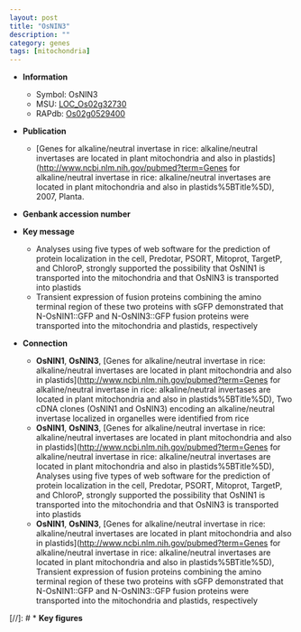 ```yaml
---
layout: post
title: "OsNIN3"
description: ""
category: genes
tags: [mitochondria]
---
```


* **Information**  
    + Symbol: OsNIN3  
    + MSU: [LOC_Os02g32730](http://rice.uga.edu/cgi-bin/ORF_infopage.cgi?orf=LOC_Os02g32730)  
    + RAPdb: [Os02g0529400](http://rapdb.dna.affrc.go.jp/viewer/gbrowse_details/irgsp1?name=Os02g0529400)  

* **Publication**  
    + [Genes for alkaline/neutral invertase in rice: alkaline/neutral invertases are located in plant mitochondria and also in plastids](http://www.ncbi.nlm.nih.gov/pubmed?term=Genes for alkaline/neutral invertase in rice: alkaline/neutral invertases are located in plant mitochondria and also in plastids%5BTitle%5D), 2007, Planta.

* **Genbank accession number**  

* **Key message**  
    + Analyses using five types of web software for the prediction of protein localization in the cell, Predotar, PSORT, Mitoprot, TargetP, and ChloroP, strongly supported the possibility that OsNIN1 is transported into the mitochondria and that OsNIN3 is transported into plastids
    + Transient expression of fusion proteins combining the amino terminal region of these two proteins with sGFP demonstrated that N-OsNIN1::GFP and N-OsNIN3::GFP fusion proteins were transported into the mitochondria and plastids, respectively

* **Connection**  
    + __OsNIN1__, __OsNIN3__, [Genes for alkaline/neutral invertase in rice: alkaline/neutral invertases are located in plant mitochondria and also in plastids](http://www.ncbi.nlm.nih.gov/pubmed?term=Genes for alkaline/neutral invertase in rice: alkaline/neutral invertases are located in plant mitochondria and also in plastids%5BTitle%5D), Two cDNA clones (OsNIN1 and OsNIN3) encoding an alkaline/neutral invertase localized in organelles were identified from rice
    + __OsNIN1__, __OsNIN3__, [Genes for alkaline/neutral invertase in rice: alkaline/neutral invertases are located in plant mitochondria and also in plastids](http://www.ncbi.nlm.nih.gov/pubmed?term=Genes for alkaline/neutral invertase in rice: alkaline/neutral invertases are located in plant mitochondria and also in plastids%5BTitle%5D), Analyses using five types of web software for the prediction of protein localization in the cell, Predotar, PSORT, Mitoprot, TargetP, and ChloroP, strongly supported the possibility that OsNIN1 is transported into the mitochondria and that OsNIN3 is transported into plastids
    + __OsNIN1__, __OsNIN3__, [Genes for alkaline/neutral invertase in rice: alkaline/neutral invertases are located in plant mitochondria and also in plastids](http://www.ncbi.nlm.nih.gov/pubmed?term=Genes for alkaline/neutral invertase in rice: alkaline/neutral invertases are located in plant mitochondria and also in plastids%5BTitle%5D), Transient expression of fusion proteins combining the amino terminal region of these two proteins with sGFP demonstrated that N-OsNIN1::GFP and N-OsNIN3::GFP fusion proteins were transported into the mitochondria and plastids, respectively

[//]: # * **Key figures**  


